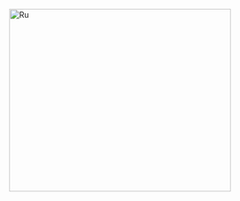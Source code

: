 <!DOCTYPE html>
<html>


<p>
<img border="0" alt="Ru" src="https://78.media.tumblr.com/8231ea2e6af9eaceb02ed317ac6fc61b/tumblr_pfbvnd3hly1xchmeyo1_1280.jpg" width="400" height="330">
</a>
</p>


</body>
    </html>
  
